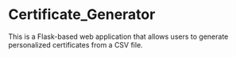 # Certificate_Generator
This is a Flask-based web application that allows users to generate personalized certificates from a CSV file.
